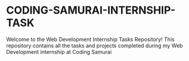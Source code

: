 # CODING-SAMURAI-INTERNSHIP-TASK

Welcome to the Web Development Internship Tasks Repository! This repository contains all the tasks and projects completed during my Web Development internship at Coding Samurai
